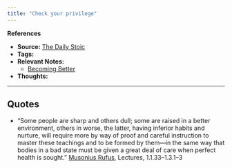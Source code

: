 ```yaml
---
title: "Check your privilege"
---
```


**References**
- **Source:** [The Daily Stoic](notes/books/the-daily-stoic.md)
- **Tags:** 
- **Relevant Notes:**
	- [Becoming Better](moc/better.md)
- **Thoughts:**

---

## Quotes
- “Some people are sharp and others dull; some are raised in a better environment, others in worse, the latter, having inferior habits and nurture, will require more by way of proof and careful instruction to master these teachings and to be formed by them—in the same way that bodies in a bad state must be given a great deal of care when perfect health is sought.” [Musonius Rufus](notes/people/musconius-rufus..md), Lectures, 1.1.33–1.3.1–3